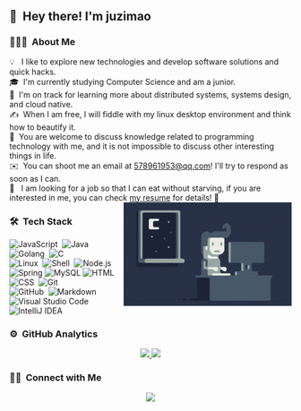 <!-- ![Aditya Vikram Singh Banner](https://github.com/106umao/106umao/assets/juzimao.jpg) -->

<!-- <img alt="Night Coding" src="./assets/Hand%20Wave.gif" width='40' align="left"/><h2>Hey there! I'm juzimao</h2> -->

## 👋 &nbsp;Hey there! I'm juzimao

### 👨🏻‍💻 &nbsp;About Me

💡 &nbsp;&nbsp;I like to explore new technologies and develop software solutions and quick hacks.\
🎓 &nbsp;I'm currently studying Computer Science and am a junior.\
🌱 &nbsp;I'm on track for learning more about distributed systems, systems design, and cloud native.\
✍️ &nbsp;When I am free, I will fiddle with my linux desktop environment and think how to beautify it.\
💬 &nbsp;You are welcome to discuss knowledge related to programming technology with me, and it is not impossible to discuss other interesting things in life.\
✉️ &nbsp;You can shoot me an email at 578961953@qq.com! I'll try to respond as soon as I can.\
📄 &nbsp;&nbsp;I am looking for a job so that I can eat without starving, if you are interested in me, you can check [my resume]() for details!
&#xe613;
<img alt="Night Coding" src="./assets/Night-Coding.gif" align="right"/>

### 🛠 &nbsp;Tech Stack

![JavaScript](https://img.shields.io/badge/-JavaScript-05122A?style=flat&logo=javascript)&nbsp;
![Java](https://img.shields.io/badge/-Java-05122A?style=flat&logo=Java&logoColor=FFA518)&nbsp;
![Golang](https://img.shields.io/badge/-Golang-05122A?style=flat&logo=Go&logoColor=FFA518)&nbsp;
![C](https://img.shields.io/badge/-C-05122A?style=flat&logo=C&logoColor=A8B9CC)&nbsp;\
![Linux](https://img.shields.io/badge/-Linux-05122A?style=flat&logo=Linux&logoColor=FFA518)&nbsp;
![Shell](https://img.shields.io/badge/-Shell-05122A?style=flat&logo=shell&logoColor=FFA518)&nbsp;
![Node.js](https://img.shields.io/badge/-Node.js-05122A?style=flat&logo=node.js)&nbsp;\
![Spring](https://img.shields.io/badge/-Spring-05122A?style=flat&logo=Spring&logoColor=FFA518)
![MySQL](https://img.shields.io/badge/-MySQL-05122A?style=flat&logo=mysql&logoColor=white)
![HTML](https://img.shields.io/badge/-HTML-05122A?style=flat&logo=HTML5)&nbsp;
![CSS](https://img.shields.io/badge/-CSS-05122A?style=flat&logo=CSS3&logoColor=1572B6)&nbsp;
![Git](https://img.shields.io/badge/-Git-05122A?style=flat&logo=git)&nbsp;\
![GitHub](https://img.shields.io/badge/-GitHub-05122A?style=flat&logo=github)&nbsp;
![Markdown](https://img.shields.io/badge/-Markdown-05122A?style=flat&logo=markdown)\
![Visual Studio Code](https://img.shields.io/badge/-Visual%20Studio%20Code-05122A?style=flat&logo=visual-studio-code&logoColor=007ACC)&nbsp;
![IntelliJ IDEA](https://img.shields.io/badge/-IntelliJ%20IDEA-05122A?style=flat&logo=IntelliJ%20IDEA&logoColor=007ACC)&nbsp;

### ⚙️ &nbsp;GitHub Analytics

<p align="center">
<a href="https://github.com/106umao">
  <img height="180em" src="https://github-readme-stats-eight-theta.vercel.app/api?username=106umao&show_icons=true&theme=algolia&include_all_commits=true&count_private=true"/>
  <img height="180em" src="https://github-readme-stats-eight-theta.vercel.app/api/top-langs/?username=106umao&layout=compact&langs_count=8&theme=algolia"/>
</a>
</p>

### 🤝🏻 &nbsp;Connect with Me

<p align="center">
<a href="mailto:578961953@qq.com"><img src="https://img.shields.io/badge/-578961953@qq.com-D14836?style=flat&logo=Gmail&logoColor=white"/></a>
</p>

